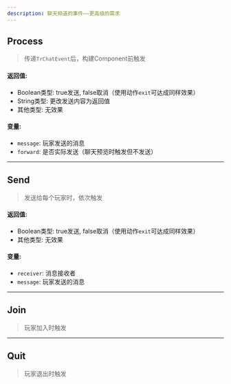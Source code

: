 ```yaml
---
description: 聊天频道的事件——更高级的需求
---
```


## Process

> 传递`TrChatEvent`后，构建Component前触发

#### 返回值:

- Boolean类型: true发送, false取消（使用动作`exit`可达成同样效果）
- String类型: 更改发送内容为返回值
- 其他类型: 无效果

#### 变量:

- `message`: 玩家发送的消息
- `forward`: 是否实际发送（聊天预览时触发但不发送）

---

## Send

> 发送给每个玩家时，依次触发

#### 返回值:

- Boolean类型: true发送, false取消（使用动作`exit`可达成同样效果）
- 其他类型: 无效果

#### 变量:

- `receiver`: 消息接收者
- `message`: 玩家发送的消息

---

## Join

> 玩家加入时触发

---

## Quit

> 玩家退出时触发